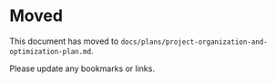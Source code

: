 # Moved

This document has moved to `docs/plans/project-organization-and-optimization-plan.md`.

Please update any bookmarks or links.